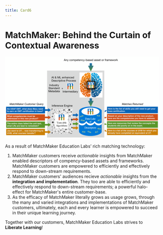 ```yaml
---
title: Card6
---
```

# MatchMaker: Behind the Curtain of Contextual Awareness

![MatchMaker Complete Diagram](/mmassets/MM-Detail.svg)

As a result of MatchMaker Education Labs’ rich matching technology:

1. MatchMaker customers receive *actionable* insights from MatchMaker enabled descriptors of compency-based assets and frameworks. MatchMaker customers are empowered to efficiently and effectively respond to down-stream requirements.<br/>
2. MatchMaker customers' audiences recieve *actionable* insights from the  **integration and implementation**. They too are able to efficiently and effectively respond to down-stream requirements; a powerful halo-effect for MatchMaker's entire customer-base. 
3. As the efficacy of MatchMaker literally grows as usage grows, through the many and varied integrations and implementations of MatchMaker customers, ultimately, each and every learner is empowered to succeed in their unique learning journey.

<p class="text-center">Together with our customers, MatchMaker Education Labs strives to <strong>Liberate Learning</strong>!</p>

